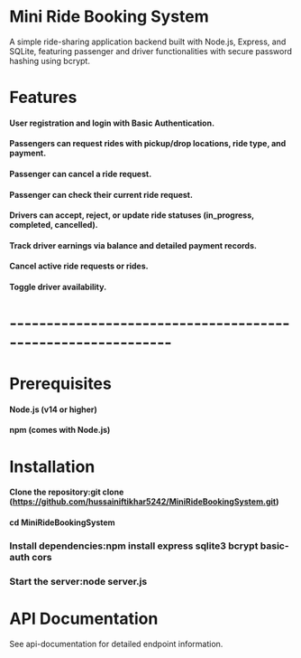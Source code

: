 # Mini Ride Booking System
A simple ride-sharing application backend built with Node.js, Express, and SQLite, featuring passenger and driver functionalities with secure password hashing using bcrypt.
# Features

#### User registration and login with Basic Authentication.
#### Passengers can request rides with pickup/drop locations, ride type, and payment.
#### Passenger can cancel a ride request.
#### Passenger can check their current ride request.
#### Drivers can accept, reject, or update ride statuses (in_progress, completed, cancelled).
#### Track driver earnings via balance and detailed payment records.
#### Cancel active ride requests or rides.
#### Toggle driver availability.
# ------------------------------------------------------------

# Prerequisites

#### Node.js (v14 or higher)
#### npm (comes with Node.js)

# Installation

#### Clone the repository:git clone (https://github.com/hussainiftikhar5242/MiniRideBookingSystem.git)
#### cd MiniRideBookingSystem


### Install dependencies:npm install express sqlite3 bcrypt basic-auth cors


### Start the server:node server.js



# API Documentation
See api-documentation for detailed endpoint information.
